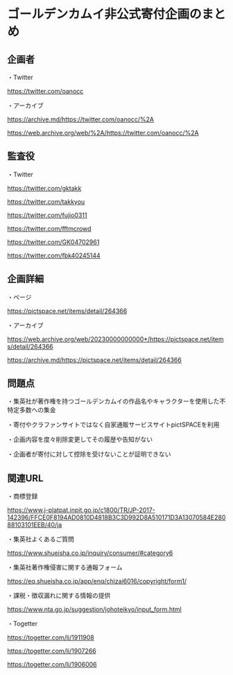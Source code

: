 # ゴールデンカムイ非公式寄付企画のまとめ
## 企画者
・Twitter

https://twitter.com/oanocc

・アーカイブ

https://archive.md/https://twitter.com/oanocc/%2A

https://web.archive.org/web/%2A/https://twitter.com/oanocc/%2A

## 監査役
・Twitter

https://twitter.com/gktakk

https://twitter.com/takkyou

https://twitter.com/fujio0311

https://twitter.com/fftmcrowd

https://twitter.com/GK04702961

https://twitter.com/fbk40245144

## 企画詳細
・ページ

https://pictspace.net/items/detail/264366

・アーカイブ

https://web.archive.org/web/20230000000000*/https://pictspace.net/items/detail/264366

https://archive.md/https://pictspace.net/items/detail/264366

## 問題点
・集英社が著作権を持つゴールデンカムイの作品名やキャラクターを使用した不特定多数への集金

・寄付やクラファンサイトではなく自家通販サービスサイトpictSPACEを利用

・企画内容を度々削除変更してその履歴や告知がない

・企画者が寄付に対して控除を受けないことが証明できない

## 関連URL
・商標登録

https://www.j-platpat.inpit.go.jp/c1800/TR/JP-2017-142396/FFCE0F8194AD0810D4818B3C3D992D8A510171D3A13070584E28088103101EEB/40/ja

・集英社よくあるご質問

https://www.shueisha.co.jp/inquiry/consumer/#category6

・集英社著作権侵害に関する通報フォーム

https://eq.shueisha.co.jp/app/enq/chizai6016/copyright/form1/

・課税・徴収漏れに関する情報の提供

https://www.nta.go.jp/suggestion/johoteikyo/input_form.html

・Togetter

https://togetter.com/li/1911908

https://togetter.com/li/1907266

https://togetter.com/li/1906006